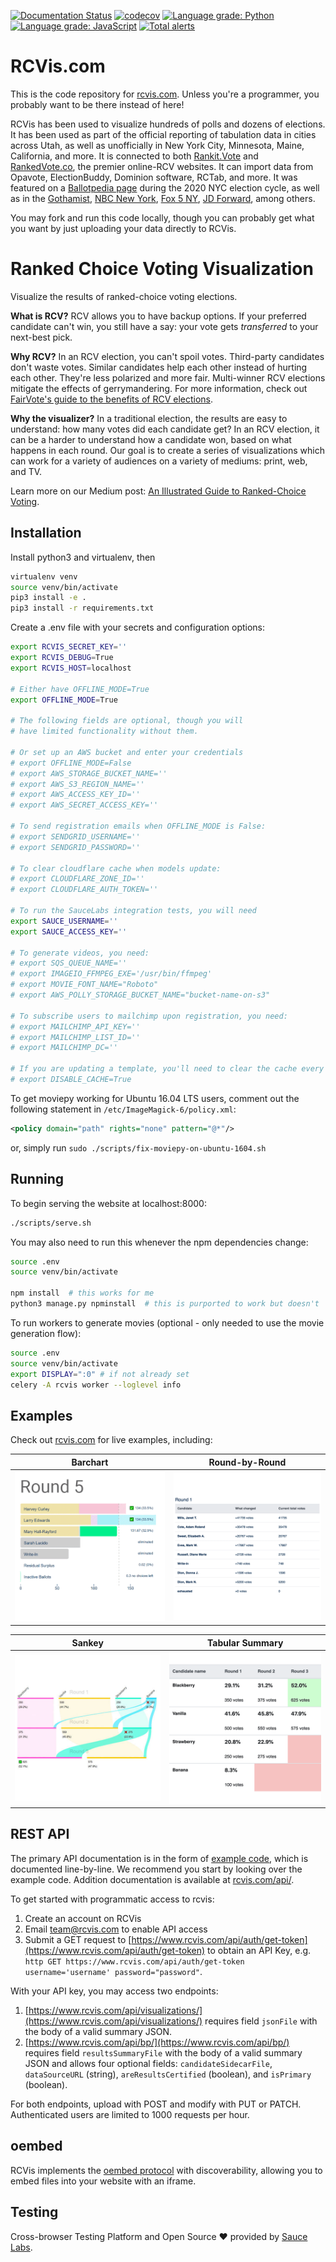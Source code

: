 [![Documentation Status](https://readthedocs.org/projects/rcvis/badge/?version=latest)](https://rcvis.readthedocs.io/en/latest/?badge=latest) [![codecov](https://codecov.io/gh/artoonie/rcvis/branch/main/graph/badge.svg)](https://codecov.io/gh/artoonie/rcvis)
[![Language grade: Python](https://img.shields.io/lgtm/grade/python/g/artoonie/rcvis.svg?logo=lgtm&logoWidth=18)](https://lgtm.com/projects/g/artoonie/rcvis/context:python) [![Language grade: JavaScript](https://img.shields.io/lgtm/grade/javascript/g/artoonie/rcvis.svg?logo=lgtm&logoWidth=18)](https://lgtm.com/projects/g/artoonie/rcvis/context:javascript) [![Total alerts](https://img.shields.io/lgtm/alerts/g/artoonie/rcvis.svg?logo=lgtm&logoWidth=18)](https://lgtm.com/projects/g/artoonie/rcvis/alerts/)

# RCVis.com
This is the code repository for [rcvis.com](https://www.rcvis.com). Unless you're a programmer, you probably want to be there instead of here!

RCVis has been used to visualize hundreds of polls and dozens of elections.
It has been used as part of the official reporting of tabulation data in cities across Utah, as well as unofficially in New York City, Minnesota, Maine, California, and more.
It is connected to both [Rankit.Vote](https://rankit.vote) and [RankedVote.co](https://rankedvote.co), the premier online-RCV websites.
It can import data from Opavote, ElectionBuddy, Dominion software, RCTab, and more.
It was featured on a [Ballotpedia page](https://ballotpedia.org/June_22,_2021,_election_results) during the 2020 NYC election cycle, as well as in the [Gothamist](https://gothamist.com/arts-entertainment/big-apple-book-ballot-results-best-nyc-book), [NBC New York](https://www.nbcnewyork.com/news/politics/adams-garcia-wnbc-poll-nyc-mayor/3104963/), [Fox 5 NY](https://www.fox5ny.com/video/940333), [JD Forward](https://www.google.com/url?q=https://forward.com/culture/471811/ranked-choice-jewish-bagels-new-york-mayoral-race-seinfeld-polls/&sa=D&source=editors&ust=1636685968994000&usg=AOvVaw0CQ7-NuULv3TeJCbp8wEv8), among others.

You may fork and run this code locally, though you can probably get what you want by just uploading your data directly to RCVis.

# Ranked Choice Voting Visualization
Visualize the results of ranked-choice voting elections.

**What is RCV?** RCV allows you to have backup options. If your preferred candidate can't win, you still have a say: your vote gets _transferred_ to your next-best pick.

**Why RCV?** In an RCV election, you can't spoil votes. Third-party candidates don't waste votes. Similar candidates help each other instead of hurting each other. They're less polarized and more fair. Multi-winner RCV elections mitigate the effects of gerrymandering. For more information, check out [FairVote's guide to the benefits of RCV elections](https://www.fairvote.org/rcv#rcvbenefits).

**Why the visualizer?** In a traditional election, the results are easy to understand: how many votes did each candidate get? In an RCV election, it can be a harder to understand how a candidate won, based on what happens in each round. Our goal is to create a series of visualizations which can work for a variety of audiences on a variety of mediums: print, web, and TV.

Learn more on our Medium post: [An Illustrated Guide to Ranked-Choice Voting](https://medium.com/@armin.samii/an-illustrated-guide-to-ranked-choice-voting-4ce3c5fe73f9).

## Installation
Install python3 and virtualenv, then

```bash
virtualenv venv
source venv/bin/activate
pip3 install -e .
pip3 install -r requirements.txt
```

Create a .env file with your secrets and configuration options:

```bash
export RCVIS_SECRET_KEY=''
export RCVIS_DEBUG=True
export RCVIS_HOST=localhost

# Either have OFFLINE_MODE=True
export OFFLINE_MODE=True

# The following fields are optional, though you will
# have limited functionality without them.

# Or set up an AWS bucket and enter your credentials
# export OFFLINE_MODE=False
# export AWS_STORAGE_BUCKET_NAME=''
# export AWS_S3_REGION_NAME=''
# export AWS_ACCESS_KEY_ID=''
# export AWS_SECRET_ACCESS_KEY=''

# To send registration emails when OFFLINE_MODE is False:
# export SENDGRID_USERNAME=''
# export SENDGRID_PASSWORD=''

# To clear cloudflare cache when models update:
# export CLOUDFLARE_ZONE_ID=''
# export CLOUDFLARE_AUTH_TOKEN=''

# To run the SauceLabs integration tests, you will need
export SAUCE_USERNAME=''
export SAUCE_ACCESS_KEY=''

# To generate videos, you need:
# export SQS_QUEUE_NAME=''
# export IMAGEIO_FFMPEG_EXE='/usr/bin/ffmpeg'
# export MOVIE_FONT_NAME="Roboto"
# export AWS_POLLY_STORAGE_BUCKET_NAME="bucket-name-on-s3"

# To subscribe users to mailchimp upon registration, you need:
# export MAILCHIMP_API_KEY=''
# export MAILCHIMP_LIST_ID=''
# export MAILCHIMP_DC=''

# If you are updating a template, you'll need to clear the cache every time or set:
# export DISABLE_CACHE=True

```

To get moviepy working for Ubuntu 16.04 LTS users, comment out the following statement in `/etc/ImageMagick-6/policy.xml`:
```xml
<policy domain="path" rights="none" pattern="@*"/>
```
or, simply run `sudo ./scripts/fix-moviepy-on-ubuntu-1604.sh`

## Running
To begin serving the website at localhost:8000:
```bash
./scripts/serve.sh
```

You may also need to run this whenever the npm dependencies change:
```bash
source .env
source venv/bin/activate

npm install  # this works for me
python3 manage.py npminstall  # this is purported to work but doesn't
```

To run workers to generate movies (optional - only needed to use the movie generation flow):
```bash
source .env
source venv/bin/activate
export DISPLAY=":0" # if not already set
celery -A rcvis worker --loglevel info
```

## Examples
Check out [rcvis.com](https://www.rcvis.com) for live examples, including:

| Barchart | Round-by-Round |
| --- | --- |
| ![Barchart](static/visualizer/icon_interactivebar.gif "Interactive Barchart") | ![Round-by-Round](static/visualizer/icon_interactiveroundbyround.gif "Round-by-Round") |

| Sankey | Tabular Summary |
| --- | --- |
| ![Sankey](static/visualizer/icon_sankey.jpg "Sankey") | ![Tabular Summaries](static/visualizer/icon_singletable.png "Tabular Summaries") |

## REST API
The primary API documentation is in the form of [example code](visualizer/tests/testRestApiExampleCode.py), which is documented line-by-line.
We recommend you start by looking over the example code.
Addition documentation is available at [rcvis.com/api/](https://www.rcvis.com/api/).

To get started with programmatic access to rcvis:

1. Create an account on RCVis
2. Email team@rcvis.com to enable API access
3. Submit a GET request to [https://www.rcvis.com/api/auth/get-token](https://www.rcvis.com/api/auth/get-token) to obtain an API Key, e.g. `http GET https://www.rcvis.com/api/auth/get-token username='username' password="password"`.

With your API key, you may access two endpoints:
1. [https://www.rcvis.com/api/visualizations/](https://www.rcvis.com/api/visualizations/) requires field `jsonFile` with the body of a valid summary JSON.
2. [https://www.rcvis.com/api/bp/](https://www.rcvis.com/api/bp/) requires field `resultsSummaryFile` with the body of a valid summary JSON and allows four optional fields: `candidateSidecarFile`, `dataSourceURL` (string), `areResultsCertified` (boolean), and `isPrimary` (boolean).

For both endpoints, upload with POST and modify with PUT or PATCH. Authenticated users are limited to 1000 requests per hour.

## oembed
RCVis implements the [oembed protocol](http://www.oembed.com) with discoverability, allowing you to embed files into your website with an iframe.

## Testing
Cross-browser Testing Platform and Open Source ❤️ provided by [Sauce Labs](https://saucelabs.com).

